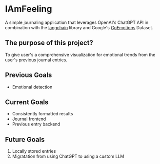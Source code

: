 # IAmFeeling

A simple journaling application that leverages OpenAI's ChatGPT API in combination with the [langchain](https://github.com/langchain-ai/langchain.git) library and Google's [GoEmotions](https://www.kaggle.com/datasets/debarshichanda/goemotions?utm_medium=social&utm_campaign=kaggle-dataset-share&utm_source=linkedin) Dataset.

## The purpose of this project? 
To give user's a comprehensive visualization for emotional trends from the user's previous journal entries.

## Previous Goals
<ul>
  <li>Emotional detection</li>
</ul>

## Current Goals
<ul>
  <li>Consistently formatted results</li>
  <li>Journal frontend</li>
  <li>Previous entry backend</li>
</ul>

## Future Goals
<ol>
  <li>Locally stored entries</li>
  <li>Migratation from using ChatGPT to using a custom LLM </li> 
</ol>
